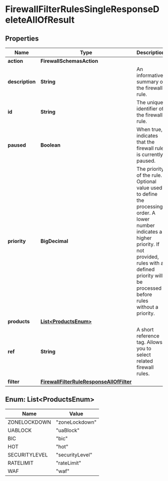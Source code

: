 

# FirewallFilterRulesSingleResponseDeleteAllOfResult


## Properties

| Name | Type | Description | Notes |
|------------ | ------------- | ------------- | -------------|
|**action** | **FirewallSchemasAction** |  |  [optional] |
|**description** | **String** | An informative summary of the firewall rule. |  [optional] |
|**id** | **String** | The unique identifier of the firewall rule. |  [readonly] |
|**paused** | **Boolean** | When true, indicates that the firewall rule is currently paused. |  [optional] |
|**priority** | **BigDecimal** | The priority of the rule. Optional value used to define the processing order. A lower number indicates a higher priority. If not provided, rules with a defined priority will be processed before rules without a priority. |  [optional] |
|**products** | [**List&lt;ProductsEnum&gt;**](#List&lt;ProductsEnum&gt;) |  |  [optional] |
|**ref** | **String** | A short reference tag. Allows you to select related firewall rules. |  [optional] |
|**filter** | [**FirewallFilterRuleResponseAllOfFilter**](FirewallFilterRuleResponseAllOfFilter.md) |  |  [optional] |



## Enum: List&lt;ProductsEnum&gt;

| Name | Value |
|---- | -----|
| ZONELOCKDOWN | &quot;zoneLockdown&quot; |
| UABLOCK | &quot;uaBlock&quot; |
| BIC | &quot;bic&quot; |
| HOT | &quot;hot&quot; |
| SECURITYLEVEL | &quot;securityLevel&quot; |
| RATELIMIT | &quot;rateLimit&quot; |
| WAF | &quot;waf&quot; |



